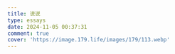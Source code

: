 ```yaml
---
title: 说说
type: essays
date: 2024-11-05 00:37:31
comment: true
cover: 'https://image.179.life/images/179/113.webp'
---
```

<style>
    .wl-reaction {
        display: none;
    }
</style>